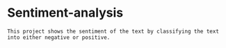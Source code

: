 # Sentiment-analysis

    This project shows the sentiment of the text by classifying the text into either negative or positive.

  
  
